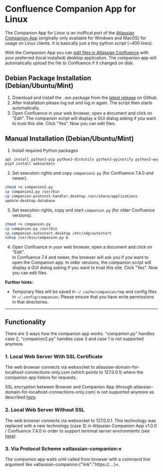 # Confluence Companion App for Linux

The Companion App for Linux is an inoffical port of the [Atlassian Companion App](https://confluence.atlassian.com/conf612/administering-the-atlassian-companion-app-958778510.html) (originally only available for Windows and MacOS) for usage on Linux clients. It is basically just a tiny python script (~400 lines).  

With the Companion App you can [edit files in Atlassian Confluence](https://confluence.atlassian.com/conf612/edit-files-958777653.html) with your preferred (local installed) desktop application. The companion app will automatically upload the file to Confluence if it changed on disk.  

## Debian Package Installation (Debian/Ubuntu/Mint)
1. Download and install the `.deb` package from the [latest release](https://github.com/schorschii/companion-linux/releases) on Github.
2. After installation please log out and log in again. The script then starts automatically.
3. Open Confluence in your web browser, open a document and click on "Edit". The companion script will display a GUI dialog asking if you want to trust this site. Click "Yes". Now you can edit files.

## Manual Installation (Debian/Ubuntu/Mint)
1. Install required Python packages
```bash
apt install python3-pip python3-distutils python3-pyinotify python3-wxgtk4.0
pip3 install websockets
```

2. Set execution rights and copy `companion2.py` (for Confluence 7.4.0 and newer).
```bash
chmod +x companion2.py
cp companion2.py /usr/bin
cp companion-protocol-handler.desktop /usr/share/applications
update-desktop-database
```

3. Set execution rights, copy and start `companion.py` (for older Confluence versions).
```bash
chmod +x companion.py
cp companion.py /usr/bin
cp companion-autostart.desktop /etc/xdg/autostart
nohup /usr/bin/companion.py &
```

4. Open Confluence in your web browser, open a document and click on "Edit".  
In Confluence 7.4 and newer, the browser will ask you if you want to open the Companion app. In older versions, the companion script will display a GUI dialog asking if you want to trust this site. Click "Yes". Now you can edit files.

**Further hints:**
- Temporary files will be saved in `~/.cache/companion/tmp` and config files in `~/.config/companion`. Please ensure that you have write permissions in that directories.

---

## Functionality
There are 3 ways how the companion app works. "companion.py" handles case 2, "companion2.py" handles case 3 and case 1 is not supported anymore.

### 1. Local Web Server With SSL Certificate
The web browser connects via websocket to atlassian-domain-for-localhost-connections-only.com (which points to 127.0.0.1) where the companion app listens for requests.

SSL encryption between Browser and Companion App (through atlassian-domain-for-localhost-connections-only.com) is not supported anymore as described [here](https://jira.atlassian.com/browse/CONFSERVER-59244?src=confmacro&_ga=2.138774577.300479270.1578747514-1264684236.1567087366).

### 2. Local Web Server Without SSL
The web browser connects via websocket to 127.0.0.1. This technology was replaced with a new technology (case 3) in Atlassian Companion App v1.0.0 / Confluence 7.4.0 in order to support terminal server environments (see [here](https://confluence.atlassian.com/doc/atlassian-companion-app-release-notes-958455712.html)).

### 3. Via Protocol Scheme »atlassian-companion:«
The companion app waits until called from browser with a command line argument like »atlassian-companion:{"link":"https://....}«.
